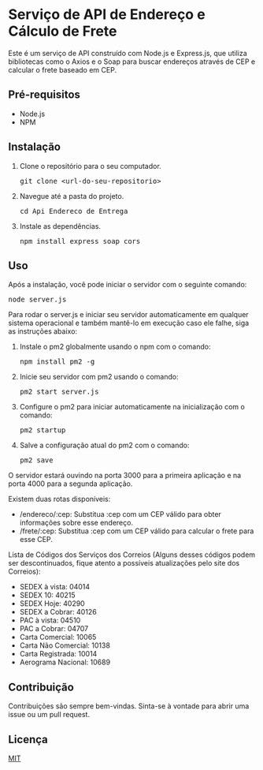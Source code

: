 <h1>Serviço de API de Endereço e Cálculo de Frete</h1>
<p>Este é um serviço de API construído com Node.js e Express.js, que utiliza bibliotecas como o Axios e o Soap para buscar endereços através de CEP e calcular o frete baseado em CEP.</p>

<h2>Pré-requisitos</h2>
<ul>
    <li>Node.js</li>
    <li>NPM</li>
</ul>

<h2>Instalação</h2>
<ol>
    <li>Clone o repositório para o seu computador.</li>
    <pre>git clone &lt;url-do-seu-repositorio&gt;</pre>
    <li>Navegue até a pasta do projeto.</li>
    <pre>cd Api_Endereco_de_Entrega</pre>
    <li>Instale as dependências.</li>
    <pre>npm install express soap cors</pre>
</ol>

<h2>Uso</h2>
<p>Após a instalação, você pode iniciar o servidor com o seguinte comando:</p>
<pre>node server.js</pre>
<p>Para rodar o server.js e iniciar seu servidor automaticamente em qualquer sistema operacional e também mantê-lo em execução caso ele falhe, siga as instruções abaixo:</p>
<ol>
    <li>Instale o pm2 globalmente usando o npm com o comando:</li>
    <pre>npm install pm2 -g</pre>
    <li>Inicie seu servidor com pm2 usando o comando:</li>
    <pre>pm2 start server.js</pre>
    <li>Configure o pm2 para iniciar automaticamente na inicialização com o comando:</li>
    <pre>pm2 startup</pre>
    <li>Salve a configuração atual do pm2 com o comando:</li>
    <pre>pm2 save</pre>
</ol>
<p>O servidor estará ouvindo na porta 3000 para a primeira aplicação e na porta 4000 para a segunda aplicação.</p>
<p>Existem duas rotas disponíveis:</p>
<ul>
    <li>/endereco/:cep: Substitua :cep com um CEP válido para obter informações sobre esse endereço.</li>
    <li>/frete/:cep: Substitua :cep com um CEP válido para calcular o frete para esse CEP.</li>
</ul>
<p>Lista de Códigos dos Serviços dos Correios (Alguns desses códigos podem ser descontinuados, fique atento a possíveis atualizações pelo site dos Correios):</p>
<ul>
    <li>SEDEX à vista: 04014</li>
    <li>SEDEX 10: 40215</li>
    <li>SEDEX Hoje: 40290</li>
    <li>SEDEX a Cobrar: 40126</li>
    <li>PAC à vista: 04510</li>
    <li>PAC a Cobrar: 04707</li>
    <li>Carta Comercial: 10065</li>
    <li>Carta Não Comercial: 10138</li>
    <li>Carta Registrada: 10014</li>
    <li>Aerograma Nacional: 10689</li>
</ul>

<h2>Contribuição</h2>
<p>Contribuições são sempre bem-vindas. Sinta-se à vontade para abrir uma issue ou um pull request.</p>

<h2>Licença</h2>

[MIT](https://github.com/samuel10752/Api_Endere-o_de_Entrega) 


